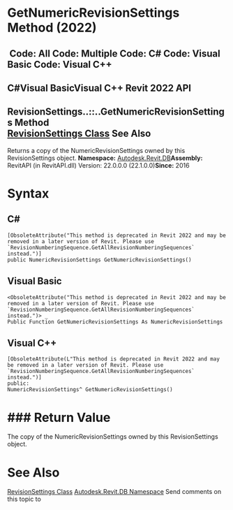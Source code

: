 # GetNumericRevisionSettings Method (2022)

﻿
 Code: All Code: Multiple Code: C# Code: Visual Basic Code: Visual C++   
---  
C#Visual BasicVisual C++
Revit 2022 API  
---  
RevisionSettings..::..GetNumericRevisionSettings Method   
[RevisionSettings Class](599f75fc-d2b6-63b3-7295-0c314415b638.md "RevisionSettings Class") See Also  
---  
Returns a copy of the NumericRevisionSettings owned by this RevisionSettings object. 
**Namespace:** [Autodesk.Revit.DB](87546ba7-461b-c646-cbb1-2cb8f5bff8b2.md "Autodesk.Revit.DB Namespace")**Assembly:** RevitAPI (in RevitAPI.dll) Version: 22.0.0.0 (22.1.0.0)**Since:** 2016 
# Syntax
C#  
---  
```text
[ObsoleteAttribute("This method is deprecated in Revit 2022 and may be removed in a later version of Revit. Please use `RevisionNumberingSequence.GetAllRevisionNumberingSequences` instead.")]
public NumericRevisionSettings GetNumericRevisionSettings()
```
  
Visual Basic  
---  
```text
<ObsoleteAttribute("This method is deprecated in Revit 2022 and may be removed in a later version of Revit. Please use `RevisionNumberingSequence.GetAllRevisionNumberingSequences` instead.")> _
Public Function GetNumericRevisionSettings As NumericRevisionSettings
```
  
Visual C++  
---  
```text
[ObsoleteAttribute(L"This method is deprecated in Revit 2022 and may be removed in a later version of Revit. Please use `RevisionNumberingSequence.GetAllRevisionNumberingSequences` instead.")]
public:
NumericRevisionSettings^ GetNumericRevisionSettings()
```
  
# ### Return Value
The copy of the NumericRevisionSettings owned by this RevisionSettings object. 
# See Also
[RevisionSettings Class](599f75fc-d2b6-63b3-7295-0c314415b638.md "RevisionSettings Class")
[Autodesk.Revit.DB Namespace](87546ba7-461b-c646-cbb1-2cb8f5bff8b2.md "Autodesk.Revit.DB Namespace")
Send comments on this topic to 